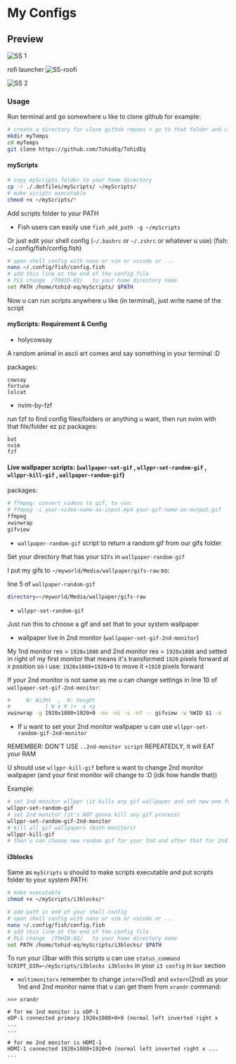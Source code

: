 # My Configs

## Preview

![SS 1](https://raw.githubusercontent.com/TohidEq/otfiles/master/my-old-dotfiles/assets/ss-5.14.2025.png)

rofi launcher
![SS-roofi](https://raw.githubusercontent.com/TohidEq/otfiles/master/my-old-dotfiles/assets/ss-rofi-5.14.2025.png)

![SS 2](https://raw.githubusercontent.com/TohidEq/dotfiles/master/my-old-dotfiles/assets/ss-5-15-2025.png)

### Usage

Run terminal and go somewhere u like to clone github for example:

```bash
# create a directory for clone github repoes > go to that folder and clone this repo
mkdir myTemps
cd myTemps
git clone https://github.com/TohidEq/TohidEq
```

#### myScripts

```bash
# copy myScripts folder to your home directory
cp -r ./.dotfiles/myScripts/ ~/myScripts/
# make scripts executable
chmod +x ~/myScripts/*
```

Add scripts folder to your PATH

- Fish users can easily use `fish_add_path -g ~/myScripts`

Or just edit your shell config (`~/.bashrc` or `~/.zshrc` or whatever u use) (fish: ~/.config/fish/config.fish)

```bash
# open shell config with nano or vim or vscode or ...
nano ~/.config/fish/config.fish
# add this line at the end of the config file
# PLS change  /TOHID-EQ/   to your home directory name
set PATH /home/tohid-eq/myScripts/ $PATH

```

Now u can run scripts anywhere u like (in terminal), just write name of the script

#### myScripts: Requirement & Config

- holycowsay

A random animal in ascii art comes and say something in your terminal :D

packages:

```
cowsay
fortune
lolcat
```

- nvim-by-fzf

run fzf to find config files/folders or anything u want, then run nvim with that file/folder ez pz
packages:

```
bat
nvim
fzf
```

#### Live wallpaper scripts: (`wallpaper-set-gif` , `wllppr-set-random-gif` , `wllppr-kill-gif` , `wallpaper-random-gif`)

packages:

```bash
# ffmpeg: convert videos to gif, to use:
# ffmpeg -i your-video-name-as-input.mp4 your-gif-name-as-output.gif
ffmpeg
xwinwrap
gifview
```

- `wallpaper-random-gif` script to return a random gif from our gifs folder

Set your directory that has your `GIFs` in `wallpaper-random-gif`

I put my gifs to `~/myworld/Media/wallpaper/gifs-raw` so:

line 5 of `wallpaper-random-gif`

```bash
directory=~/myworld/Media/wallpaper/gifs-raw
```

- `wllppr-set-random-gif`

Just run this to choose a gif and set that to your system wallpaper

- wallpaper live in 2nd monitor (`wallpaper-set-gif-2nd-monitor`)

My 1nd monitor res = `1920x1080` and 2nd monitor res = `1920x1080` and setted in right of my first monitor that means it's transformed `1920` pixels forward at `X` position so i use: `1920x1080+1920+0` to move it `+1920` pixels forward

If your 2nd monitor is not same as me u can change settings in line 10 of `wallpaper-set-gif-2nd-monitor`:

```bash
#     W: Widht  ,  H: height
#           ( W x H )+  x +y
xwinwrap -g 1920x1080+1920+0 -ov -ni -s -nf -- gifview -w %WID $1 -a
```

- If u want to set your 2nd monitor wallpaper u can use `wllppr-set-random-gif-2nd-monitor`

REMEMBER: DON'T USE `..2nd-monitor script` REPEATEDLY, it will EAT your RAM

U should use `wllppr-kill-gif` before u want to change 2nd monitor wallpaper (and your first monitor will change to :D (idk how handle that))

Example:

```bash
# set 1nd monitor wllppr (it kills any gif wallpaper and set new one for 1nd monitor)
wllppr-set-random-gif
# set 2nd monitor (it's NOT gonna kill any gif process)
wllppr-set-random-gif-2nd-monitor
# kill all gif wallpapers (both monitors)
wllppr-kill-gif
# then u can choose new random gif for your 1nd and after that for 2nd monitor
```

#### i3blocks

Same as `myScripts` u should to make scripts executable and put scripts folder to your system PATH:

```bash
# make executable
chmod +x ~/myScripts/i3blocks/*

# add path in end of your shell config
# open shell config with nano or vim or vscode or ...
nano ~/.config/fish/config.fish
# add this line at the end of the config file
# PLS change  /TOHID-EQ/   to your home directory name
set PATH /home/tohid-eq/myScripts/i3blocks/ $PATH
```

To run your i3bar with this scripts u can use `status_command SCRIPT_DIR=~/myScripts/i3blocks i3blocks` in your `i3 config` in `bar` section

- `moltimonitorx`
  remember to change `intern`(1nd) and `extern`(2nd) as your 1nd and 2nd monitor name that u can get them from `xrandr` command:

```
>>> xrandr

# for me 1nd monitor is eDP-1
eDP-1 connected primary 1920x1080+0+0 (normal left inverted right x ...
...

# for me 2nd monitor is HDMI-1
HDMI-1 connected 1920x1080+1920+0 (normal left inverted right x ...
...
```

